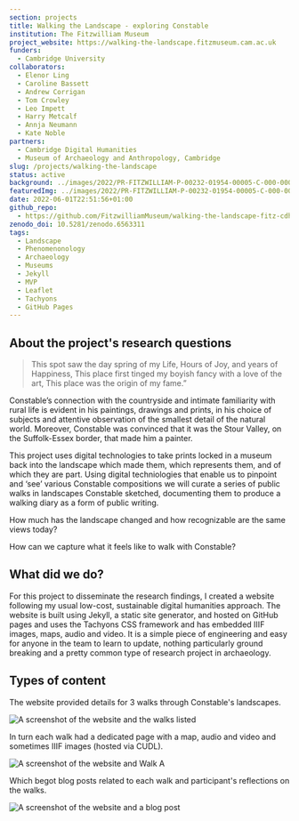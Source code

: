 ```yaml
---
section: projects
title: Walking the Landscape - exploring Constable
institution: The Fitzwilliam Museum
project_website: https://walking-the-landscape.fitzmuseum.cam.ac.uk
funders:
  - Cambridge University 
collaborators:
  - Elenor Ling 
  - Caroline Bassett
  - Andrew Corrigan
  - Tom Crowley
  - Leo Impett
  - Harry Metcalf
  - Annja Neumann
  - Kate Noble
partners:
  - Cambridge Digital Humanities
  - Museum of Archaeology and Anthropology, Cambridge
slug: /projects/walking-the-landscape
status: active
background: ../images/2022/PR-FITZWILLIAM-P-00232-01954-00005-C-000-00001_crop.jpg
featuredImg: ../images/2022/PR-FITZWILLIAM-P-00232-01954-00005-C-000-00001_crop.jpg
date: 2022-06-01T22:51:56+01:00
github_repo: 
  - https://github.com/FitzwilliamMuseum/walking-the-landscape-fitz-cdh
zenodo_doi: 10.5281/zenodo.6563311
tags:
  - Landscape
  - Phenomenonology
  - Archaeology
  - Museums
  - Jekyll
  - MVP
  - Leaflet
  - Tachyons
  - GitHub Pages
---
```

## About the project's research questions

>This spot saw the day spring of my Life, Hours of Joy, and years of Happiness, This place first tinged my boyish fancy with a love of the art, This place was the origin of my fame.”

Constable’s connection with the countryside and intimate familiarity with rural life is evident in his paintings, drawings and prints, in his choice of subjects and attentive observation of the smallest detail of the natural world. Moreover, Constable was convinced that it was the Stour Valley, on the Suffolk-Essex border, that made him a painter.

This project uses digital technologies to take prints locked in a museum back into the landscape which made them, which represents them, and of which they are part. Using digital techniologies that enable us to pinpoint and ‘see’ various Constable compositions we will curate a series of public walks in landscapes Constable sketched, documenting them to produce a walking diary as a form of public writing.

How much has the landscape changed and how recognizable are the same views today?

How can we capture what it feels like to walk with Constable?

## What did we do?

For this project to disseminate the research findings, I created a website following my usual low-cost, sustainable 
digital humanities approach. The website is built using Jekyll, a static site generator, and hosted on GitHub pages and 
uses the Tachyons CSS framework and has embedded IIIF images, maps, audio and video. It is a simple piece of 
engineering and easy for anyone in the team to learn to update, nothing particularly ground breaking and a pretty common
type of research project in archaeology. 

## Types of content

The website provided details for 3 walks through Constable's landscapes. 

![A screenshot of the website and the walks listed](../images/2022/09/walks.jpg)

In turn each walk had a dedicated page with a map, audio and video and sometimes IIIF images (hosted via CUDL).

![A screenshot of the website and Walk A](../images/2022/09/walkA.jpg)

Which begot blog posts related to each walk and participant's reflections on the walks.

![A screenshot of the website and a blog post](../images/2022/09/walkA.jpg)

